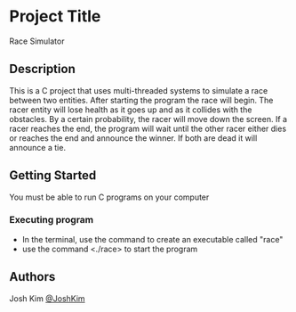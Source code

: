 # Project Title

Race Simulator

## Description

This is a C project that uses multi-threaded systems to simulate a race between two entities. After starting the program the race will begin.
The racer entity will lose health as it goes up and as it collides with the obstacles. By a certain probability, the racer will move down the screen.
If a racer reaches the end, the program will wait until the other racer either dies or reaches the end and announce the winner. If both are dead it will announce a tie.

## Getting Started

You must be able to run C programs on your computer

### Executing program

* In the terminal, use the command <make> to create an executable called "race"
* use the command <./race> to start the program

## Authors

Josh Kim
[@JoshKim](https://linkedin.com/in/joshkimsjk/)

